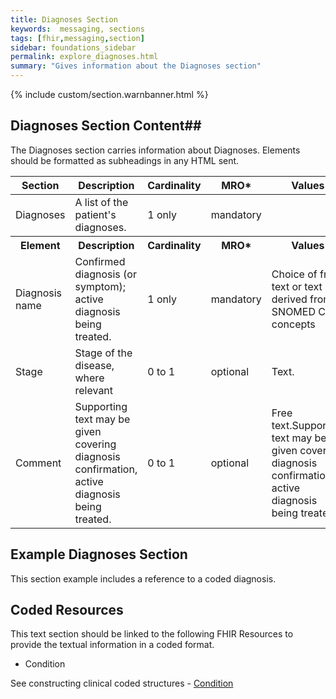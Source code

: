 ```yaml
---
title: Diagnoses Section
keywords:  messaging, sections
tags: [fhir,messaging,section]
sidebar: foundations_sidebar
permalink: explore_diagnoses.html
summary: "Gives information about the Diagnoses section"
---
```


{% include custom/section.warnbanner.html %}

## Diagnoses Section Content##
The Diagnoses section carries information about Diagnoses. Elements should be formatted as subheadings in any HTML sent.

<table style="width:100%;max-width: 100%;">
	<thead>
		<tr>
			<th width="18%">Section</th>
			<th width="30%">Description</th>
			<th width="11%">Cardinality</th>
			<th width="11%">MRO*</th>
			<th width="30%">Values</th>
		</tr>
	</thead>
	<tbody>
		<tr>
			<td>Diagnoses</td>
			<td>A list of the patient's diagnoses.</td>
			<td>1 only</td>
			<td>mandatory</td>
			<td>&nbsp;</td>
		</tr>
		<tr>
			<th>Element</th>
			<th>Description</th>
			<th>Cardinality</th>
			<th>MRO*</th>
			<th>Values</th>
		</tr>
		<tr>
			<td>Diagnosis name</td>
			<td>Confirmed diagnosis (or symptom); active diagnosis being treated.</td>
			<td>1 only</td>
			<td>mandatory</td>
			<td>Choice of free text or text derived from SNOMED CT concepts</td>
		</tr>
		<tr>
			<td>Stage</td>
			<td>Stage of the disease, where relevant</td>
			<td>0 to 1</td>
			<td>optional</td>
			<td>Text.</td>
		</tr>
		<tr>
			<td>Comment</td>
			<td>Supporting text may be given covering diagnosis confirmation, active diagnosis being treated.</td>
			<td>0 to 1</td>
			<td>optional</td>
			<td>Free text.Supporting text may be given covering diagnosis confirmation, active diagnosis being treated.</td>
		</tr>
	</tbody>
</table>



##  Example Diagnoses Section ##

This section example includes a reference to a coded diagnosis.

<script src="https://gist.github.com/IOPS-DEV/6903725738cefc330a8964316f0a5e9d.js"></script>

## Coded Resources ##

This text section should be linked to the following FHIR Resources to provide the textual information in a coded format.

- Condition
 
See constructing clinical coded structures - [Condition](build_conditions.html)






